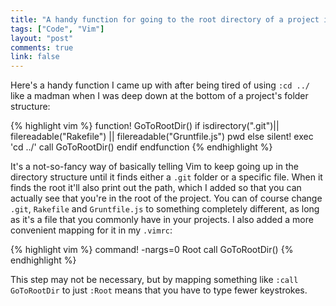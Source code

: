```yaml
---
title: "A handy function for going to the root directory of a project in Vim"
tags: ["Code", "Vim"]
layout: "post"
comments: true
link: false
---
```


Here's a handy function I came up with after being tired of using `:cd ../` like a madman when I was deep down at the bottom of a project's folder structure:

{% highlight vim %}
function! GoToRootDir()
  if isdirectory(".git")|| filereadable("Rakefile") || filereadable("Gruntfile.js")
    pwd
  else
    silent! exec 'cd ../'
    call GoToRootDir()
  endif
endfunction
{% endhighlight %}

It's a not-so-fancy way of basically telling Vim to keep going up in the directory structure until it finds either a `.git` folder or a specific file. When it finds the root it'll also print out the path, which I added so that you can actually see that you're in the root of the project. You can of course change `.git`, `Rakefile` and `Gruntfile.js` to something completely different, as long as it's a file that you commonly have in your projects. I also added a more convenient mapping for it in my `.vimrc`:

{% highlight vim %}
command! -nargs=0 Root call GoToRootDir()
{% endhighlight %}

This step may not be necessary, but by mapping something like `:call GoToRootDir` to just `:Root` means that you have to type fewer keystrokes.
